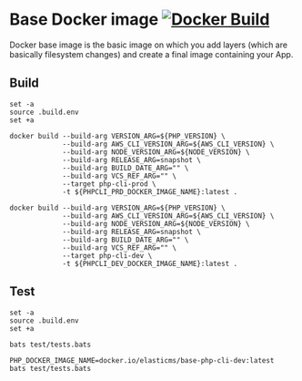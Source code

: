 # Base Docker image [![Docker Build](https://github.com/ems-project/docker-php-cli/actions/workflows/docker-build.yml/badge.svg?branch=8.0)](https://github.com/ems-project/docker-php-cli/actions/workflows/docker-build.yml)

Docker base image is the basic image on which you add layers (which are basically filesystem changes) and create a final image containing your App.  

## Build

```
set -a
source .build.env
set +a

docker build --build-arg VERSION_ARG=${PHP_VERSION} \
             --build-arg AWS_CLI_VERSION_ARG=${AWS_CLI_VERSION} \
             --build-arg NODE_VERSION_ARG=${NODE_VERSION} \
             --build-arg RELEASE_ARG=snapshot \
             --build-arg BUILD_DATE_ARG="" \
             --build-arg VCS_REF_ARG="" \
             --target php-cli-prod \
             -t ${PHPCLI_PRD_DOCKER_IMAGE_NAME}:latest .

docker build --build-arg VERSION_ARG=${PHP_VERSION} \
             --build-arg AWS_CLI_VERSION_ARG=${AWS_CLI_VERSION} \
             --build-arg NODE_VERSION_ARG=${NODE_VERSION} \
             --build-arg RELEASE_ARG=snapshot \
             --build-arg BUILD_DATE_ARG="" \
             --build-arg VCS_REF_ARG="" \
             --target php-cli-dev \
             -t ${PHPCLI_DEV_DOCKER_IMAGE_NAME}:latest .

```

## Test 

```
set -a
source .build.env
set +a

bats test/tests.bats

PHP_DOCKER_IMAGE_NAME=docker.io/elasticms/base-php-cli-dev:latest
bats test/tests.bats

```